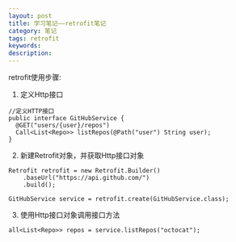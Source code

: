 ```yaml
---
layout: post
title: 学习笔记——retrofit笔记
category: 笔记
tags: retrofit
keywords:
description:
---
```


retrofit使用步骤:

1. 定义Http接口
```
//定义HTTP接口
public interface GitHubService {
  @GET("users/{user}/repos")
  Call<List<Repo>> listRepos(@Path("user") String user);
}
```
2. 新建Retrofit对象，并获取Http接口对象
```
Retrofit retrofit = new Retrofit.Builder()
    .baseUrl("https://api.github.com/")
    .build();

GitHubService service = retrofit.create(GitHubService.class);
```
3. 使用Http接口对象调用接口方法
```
all<List<Repo>> repos = service.listRepos("octocat");
```
